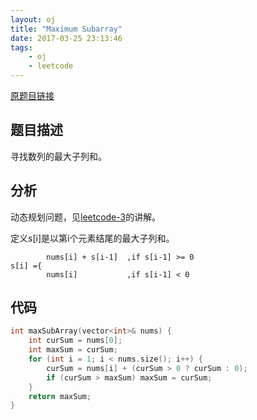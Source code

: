 ```yaml
---
layout: oj
title: "Maximum Subarray"
date: 2017-03-25 23:13:46
tags:
    - oj
    - leetcode
---
```

[原题目链接](https://leetcode.com/problems/maximum-subarray/#/description)

## 题目描述
寻找数列的最大子列和。

## 分析
动态规划问题，见[leetcode-3](/blog/leetcode-3)的讲解。

定义s[i]是以第i个元素结尾的最大子列和。
```
        nums[i] + s[i-1]  ,if s[i-1] >= 0
s[i] ={
        nums[i]           ,if s[i-1] < 0
```

## 代码
```c
int maxSubArray(vector<int>& nums) {
    int curSum = nums[0];
    int maxSum = curSum;
    for (int i = 1; i < nums.size(); i++) {
        curSum = nums[i] + (curSum > 0 ? curSum : 0);
        if (curSum > maxSum) maxSum = curSum;
    }
    return maxSum;
}
```
